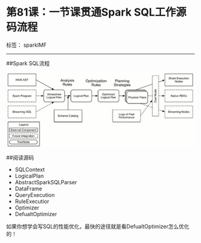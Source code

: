 # 第81课：一节课贯通Spark SQL工作源码流程

标签： sparkIMF

---

##Spark SQL流程

![81_SparkSQL.png](../image/81_SparkSQL.png)

##阅读源码

* SQLContext
* LogicalPlan
* AbstractSparkSQLParser
* DataFrame
* QueryExecution
* RuleExecutior
* Optimizer
* DefualtOptimizer


如果你想学会写SQL的性能优化，最快的途径就是看DefualtOptimizer怎么优化的！

